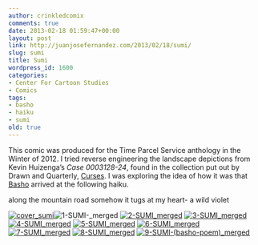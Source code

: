 ```yaml
---
author: crinkledcomix
comments: true
date: 2013-02-18 01:59:47+00:00
layout: post
link: http://juanjosefernandez.com/2013/02/18/sumi/
slug: sumi
title: Sumi
wordpress_id: 1600
categories:
- Center For Cartoon Studies
- Comics
tags:
- basho
- haiku
- sumi
old: true
---
```


This comic was produced for the Time Parcel Service anthology in the Winter of 2012. I tried reverse engineering the landscape depictions from Kevin Huizenga’s _Case 0003128-24_, found in the collection put out by Drawn and Quarterly, [Curses](http://www.copaceticcomics.com/comics/curses). I was exploring the idea of how it was that [Basho](http://en.wikipedia.org/wiki/Matsuo_Bash%C5%8D) arrived at the following haiku.


along the mountain road
somehow it tugs at my heart-
a wild violet


[![cover_sumi](http://fernandezjuanjose.files.wordpress.com/2013/02/cover_sumi.gif)](http://fernandezjuanjose.files.wordpress.com/2013/02/cover_sumi.gif)![1-SUMI-_merged](http://fernandezjuanjose.files.wordpress.com/2013/02/1-sumi-_merged.gif) [![2-SUMI_merged](http://fernandezjuanjose.files.wordpress.com/2013/02/2-sumi_merged.gif)](http://fernandezjuanjose.files.wordpress.com/2013/02/2-sumi_merged.gif) [![3-SUMI_merged](http://fernandezjuanjose.files.wordpress.com/2013/02/3-sumi_merged.gif)](http://fernandezjuanjose.files.wordpress.com/2013/02/3-sumi_merged.gif) [![4-SUMI_merged](http://fernandezjuanjose.files.wordpress.com/2013/02/4-sumi_merged.gif)](http://fernandezjuanjose.files.wordpress.com/2013/02/4-sumi_merged.gif) [![5-SUMI_merged](http://fernandezjuanjose.files.wordpress.com/2013/02/5-sumi_merged.gif)](http://fernandezjuanjose.files.wordpress.com/2013/02/5-sumi_merged.gif) [![6-SUMI_merged](http://fernandezjuanjose.files.wordpress.com/2013/02/6-sumi_merged.gif)](http://fernandezjuanjose.files.wordpress.com/2013/02/6-sumi_merged.gif) [![7-SUMI_merged](http://fernandezjuanjose.files.wordpress.com/2013/02/7-sumi_merged.gif)](http://fernandezjuanjose.files.wordpress.com/2013/02/7-sumi_merged.gif) [![8-SUMI_merged](http://fernandezjuanjose.files.wordpress.com/2013/02/8-sumi_merged.gif)](http://fernandezjuanjose.files.wordpress.com/2013/02/8-sumi_merged.gif) [![9-SUMI-(basho-poem)_merged](http://fernandezjuanjose.files.wordpress.com/2013/02/9-sumi-basho-poem_merged.gif)](http://fernandezjuanjose.files.wordpress.com/2013/02/9-sumi-basho-poem_merged.gif)
